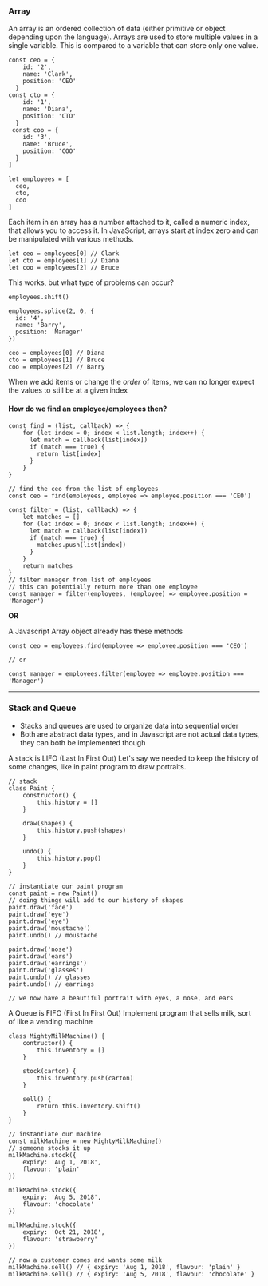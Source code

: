 ### Array
An array is an ordered collection of data (either primitive or object depending upon the language). Arrays are used to store multiple values in a single variable. This is compared to a variable that can store only one value. 

```ecmascript 6
const ceo = {
    id: '2',
    name: 'Clark',
    position: 'CEO'
  }
const cto = {
    id: '1',
    name: 'Diana',
    position: 'CTO'
  }
 const coo = {
    id: '3',
    name: 'Bruce',
    position: 'COO'
  }
]
```

```ecmascript 6
let employees = [
  ceo,
  cto,
  coo
]
```

Each item in an array has a number attached to it, called a numeric index, that allows you to access it. In JavaScript, arrays start at index zero and can be manipulated with various methods. 

```ecmascript 6
let ceo = employees[0] // Clark
let cto = employees[1] // Diana
let coo = employees[2] // Bruce
```
This works, but what type of problems can occur?

```ecmascript 6
employees.shift()

employees.splice(2, 0, {
  id: '4',
  name: 'Barry',
  position: 'Manager'
})

ceo = employees[0] // Diana
cto = employees[1] // Bruce
coo = employees[2] // Barry
```

When we add items or change the *order* of items, we can no longer expect the values to still be at a given index

#### How do we find an employee/employees then?
```ecmascript 6
const find = (list, callback) => {
    for (let index = 0; index < list.length; index++) {
      let match = callback(list[index])
      if (match === true) {
        return list[index]
      }
    }
}

// find the ceo from the list of employees
const ceo = find(employees, employee => employee.position === 'CEO')

const filter = (list, callback) => {
    let matches = []
    for (let index = 0; index < list.length; index++) {
      let match = callback(list[index])
      if (match === true) {
        matches.push(list[index])
      }
    }
    return matches
}
// filter manager from list of employees
// this can potentially return more than one employee
const manager = filter(employees, (employee) => employee.position = 'Manager')
```

**OR**

A Javascript Array object already has these methods
```ecmascript 6
const ceo = employees.find(employee => employee.position === 'CEO')

// or

const manager = employees.filter(employee => employee.position === 'Manager')
```

****

### Stack and Queue
- Stacks and queues are used to organize data into sequential order
- Both are abstract data types, and in Javascript are not actual data types, they can both be implemented though
 
A stack is LIFO (Last In First Out)
Let's say we needed to keep the history of some changes, like in paint program to draw portraits.
```ecmascript 6
// stack
class Paint {
    constructor() {
        this.history = []
    }
    
    draw(shapes) {
        this.history.push(shapes)
    }
    
    undo() {
        this.history.pop()
    }
}

// instantiate our paint program
const paint = new Paint()
// doing things will add to our history of shapes
paint.draw('face') 
paint.draw('eye')
paint.draw('eye')
paint.draw('moustache')
paint.undo() // moustache

paint.draw('nose')
paint.draw('ears')
paint.draw('earrings')
paint.draw('glasses')
paint.undo() // glasses
paint.undo() // earrings

// we now have a beautiful portrait with eyes, a nose, and ears
```

A Queue is FIFO (First In First Out)
Implement program that sells milk, sort of like a vending machine
```ecmascript 6
class MightyMilkMachine() {
    contructor() {
        this.inventory = []
    }
    
    stock(carton) {
        this.inventory.push(carton)
    }
    
    sell() {
        return this.inventory.shift()
    }
}

// instantiate our machine
const milkMachine = new MightyMilkMachine()
// someone stocks it up
milkMachine.stock({
    expiry: 'Aug 1, 2018',
    flavour: 'plain'
})

milkMachine.stock({
    expiry: 'Aug 5, 2018',
    flavour: 'chocolate'
})

milkMachine.stock({
    expiry: 'Oct 21, 2018',
    flavour: 'strawberry'
})

// now a customer comes and wants some milk
milkMachine.sell() // { expiry: 'Aug 1, 2018', flavour: 'plain' } 
milkMachine.sell() // { expiry: 'Aug 5, 2018', flavour: 'chocolate' } 
```
